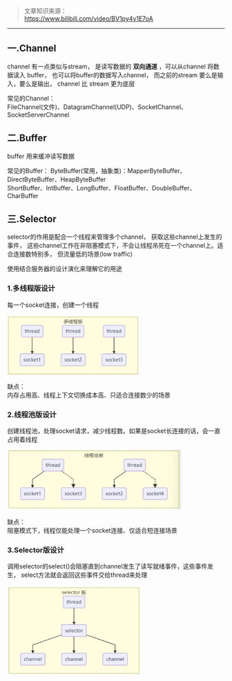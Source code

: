 
>文章知识来源：   
> https://www.bilibili.com/video/BV1py4y1E7oA
----

## 一.Channel
channel 有一点类似与stream， 是读写数据的 **双向通道** ，可以从channel 将数据读入 buffer，
也可以将buffer的数据写入channel， 而之前的stream 要么是输入，要么是输出， channel 比 stream 更为底层

常见的Channel：   
FileChannel(文件)、DatagramChannel(UDP)、SocketChannel、SocketServerChannel

## 二.Buffer
buffer 用来缓冲读写数据

常见的Buffer：
ByteBuffer(常用，抽象类)：MapperByteBuffer、DirectByteBuffer、HeapByteBuffer    
ShortBuffer、IntBuffer、LongBuffer、FloatBuffer、DoubleBuffer、CharBuffer

## 三.Selector
selector的作用是配合一个线程来管理多个channel， 获取这些channel上发生的事件，
这些channel工作在非阻塞模式下，不会让线程吊死在一个channel上。适合连接数特别多，
但流量低的场景(low traffic)

使用结合服务器的设计演化来理解它的用途

### 1.多线程版设计
每一个socket连接，创建一个线程    

![服务器设计-多线程版](../../../assets/img/netty-hm/服务器设计-多线程版.png)

缺点：    
内存占用高、线程上下文切换成本高、只适合连接数少的场景

### 2.线程池版设计
创建线程池，处理socket请求，减少线程数。如果是socket长连接的话，会一直占用着线程

![服务器设计-线程池版](../../../assets/img/netty-hm/服务器设计-线程池版.png)

缺点：    
阻塞模式下，线程仅能处理一个socket连接、仅适合短连接场景

### 3.Selector版设计
调用selector的select()会阻塞直到channel发生了读写就绪事件，这些事件发生，
select方法就会返回这些事件交给thread来处理

![服务器设计-selector版](../../../assets/img/netty-hm/服务器设计-selector版.png)
